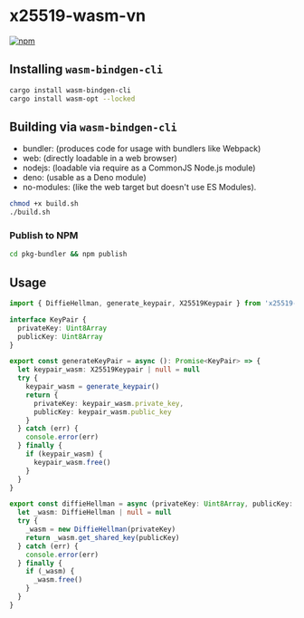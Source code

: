 # x25519-wasm-vn
[![npm](https://img.shields.io/npm/v/x25519-wasm-vn)](https://www.npmjs.com/package/x25519-wasm-vn)

## Installing `wasm-bindgen-cli`

```sh
cargo install wasm-bindgen-cli
cargo install wasm-opt --locked
```

## Building via `wasm-bindgen-cli`

* bundler: (produces code for usage with bundlers like Webpack)
* web: (directly loadable in a web browser)
* nodejs: (loadable via require as a CommonJS Node.js module)
* deno: (usable as a Deno module)
* no-modules: (like the web target but doesn't use ES Modules).

```sh
chmod +x build.sh
./build.sh
```

### Publish to NPM

```sh
cd pkg-bundler && npm publish
```

## Usage

```ts
import { DiffieHellman, generate_keypair, X25519Keypair } from 'x25519-wasm-vn'

interface KeyPair {
  privateKey: Uint8Array
  publicKey: Uint8Array
}

export const generateKeyPair = async (): Promise<KeyPair> => {
  let keypair_wasm: X25519Keypair | null = null
  try {
    keypair_wasm = generate_keypair()
    return {
      privateKey: keypair_wasm.private_key,
      publicKey: keypair_wasm.public_key
    }
  } catch (err) {
    console.error(err)
  } finally {
    if (keypair_wasm) {
      keypair_wasm.free()
    }
  }
}

export const diffieHellman = async (privateKey: Uint8Array, publicKey: Uint8Array): Promise<Uint8Array> => {
  let _wasm: DiffieHellman | null = null
  try {
    _wasm = new DiffieHellman(privateKey)
    return _wasm.get_shared_key(publicKey)
  } catch (err) {
    console.error(err)
  } finally {
    if (_wasm) {
      _wasm.free()
    }
  }
}
```
